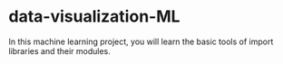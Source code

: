 # data-visualization-ML
In this machine learning project, you will learn the basic tools of import libraries and their modules. 

